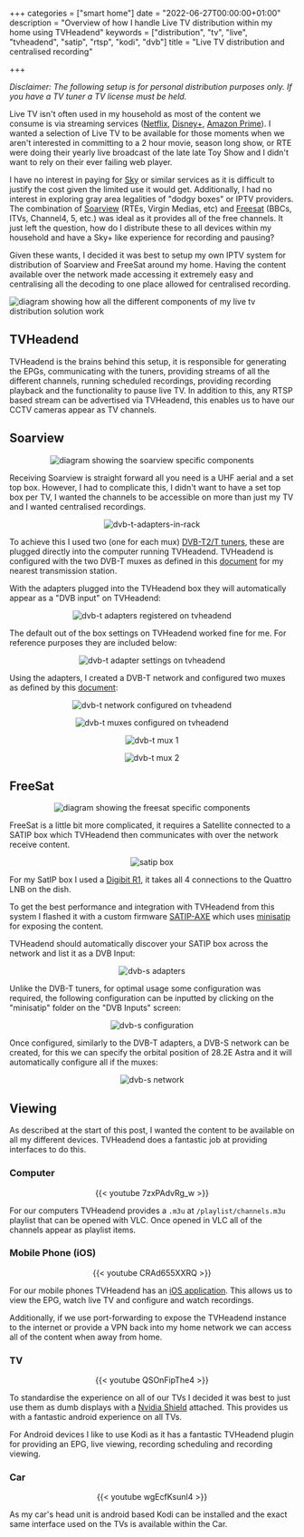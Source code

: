 +++
categories = ["smart home"]
date = "2022-06-27T00:00:00+01:00"
description = "Overview of how I handle Live TV distribution within my home using TVHeadend"
keywords = ["distribution", "tv", "live", "tvheadend", "satip", "rtsp", "kodi", "dvb"]
title = "Live TV distribution and centralised recording"

+++

*Disclaimer: The following setup is for personal distribution purposes only. If you have a TV tuner a TV license must be held.*

Live TV isn't often used in my household as most of the content we consume is via streaming services ([Netflix](https://netflix.com/), [Disney+](https://www.disneyplus.com/en-ie), [Amazon Prime](https://www.primevideo.com/)). I wanted a selection of Live TV to be available for those moments when we aren't interested in committing to a 2 hour movie, season long show, or RTE were doing their yearly live broadcast of the late late Toy Show and I didn't want to rely on their ever failing web player.

I have no interest in paying for [Sky](https://www.sky.com/ie) or similar services as it is difficult to justify the cost given the limited use it would get. Additionally, I had no interest in exploring gray area legalities of "dodgy boxes" or IPTV providers. The combination  of [Soarview](https://saorview.ie/en/) (RTEs, Virgin Medias, etc) and [Freesat](https://www.freesat.co.uk/channels) (BBCs, ITVs, Channel4, 5, etc.) was ideal as it provides all of the free channels. It just left the question, how do I distribute these to all devices within my household and have a Sky+ like experience for recording and pausing?

Given these wants, I decided it was best to setup my own IPTV system for distribution of Soarview and FreeSat around my home. Having the content available over the network made accessing it extremely easy and centralising all the decoding to one place allowed for centralised recording.

![diagram showing how all the different components of my live tv distribution solution work](/images/live-tv-distribution-and-centralised-recording/live-tv.png)

## TVHeadend

TVHeadend is the brains behind this setup, it is responsible for generating the EPGs, communicating with the tuners, providing streams of all the different channels, running scheduled recordings, providing recording playback and the functionality to pause live TV. In addition to this, any RTSP based stream can be advertised via TVHeadend, this enables us to have our CCTV cameras appear as TV channels.


## Soarview

<center>


![diagram showing the soarview specific components](/images/live-tv-distribution-and-centralised-recording/soarview.png)
</center>

Receiving Soarview is straight forward all you need is a UHF aerial and a set top box. However, I had to complicate this, I didn't want to have a set top box per TV, I wanted the channels to be accessible on more than just my TV and  I wanted centralised recordings.

<center>

![dvb-t-adapters-in-rack](/images/live-tv-distribution-and-centralised-recording/dvb-t-adapters-rack.jpg)

</center>

To achieve this I used two (one for each mux) [DVB-T2/T tuners](https://www.amazon.co.uk/gp/product/B01BU4UIOW), these are plugged directly into  the computer running TVHeadend. TVHeadend is configured with the two DVB-T muxes as defined in this [document](https://www.2rn.ie/wp-content/uploads/2019/09/2RN-DTT-Television-Transmission-Network-Sept-2019-Rev.1.2.pdf) for my nearest transmission station.

With the adapters plugged into the TVHeadend box they will automatically appear as a "DVB input" on TVHeadend:

<center>

![dvb-t adapters registered on tvheadend](/images/live-tv-distribution-and-centralised-recording/dvb-t-adapters.png)

</center>

The default out of the box settings on TVHeadend worked fine for me. For reference purposes they are included below:

<center>

![dvb-t adapter settings on tvheadend](/images/live-tv-distribution-and-centralised-recording/dvb-t-adapters-settings.png)

</center>

Using the adapters, I created a DVB-T network and configured two muxes as defined by this [document](https://www.2rn.ie/wp-content/uploads/2019/09/2RN-DTT-Television-Transmission-Network-Sept-2019-Rev.1.2.pdf):

<center>

![dvb-t network configured on tvheadend](/images/live-tv-distribution-and-centralised-recording/dvb-t-network.png)

![dvb-t muxes configured on tvheadend](/images/live-tv-distribution-and-centralised-recording/dvb-t-muxes.png)

![dvb-t mux 1](/images/live-tv-distribution-and-centralised-recording/dvb-t-mux-1.png)

![dvb-t mux 2](/images/live-tv-distribution-and-centralised-recording/dvb-t-mux-2.png)

</center>

## FreeSat

<center>

![diagram showing the freesat specific components](/images/live-tv-distribution-and-centralised-recording/freesat.png)

</center>

FreeSat is a little bit more complicated, it requires a Satellite connected to a SATIP box which TVHeadend then communicates with over the network receive content.

<center>

![satip box](/images/live-tv-distribution-and-centralised-recording/satip-box.jpg)

</center>

For my SatIP box I used a [Digibit R1](https://www.amazon.co.uk/Telestar-DIGIBIT-HD-SAT-Reciever/dp/B008OVPYCQ), it takes all 4 connections to the Quattro LNB on the dish.

To get the best performance and integration with TVHeadend from this system I flashed it with a custom firmware [SATIP-AXE](https://github.com/perexg/satip-axe) which uses [minisatip](https://github.com/catalinii/minisatip) for exposing the content.

TVHeadend should automatically discover your SATIP box across the network and list it as a DVB Input:

<center>

![dvb-s adapters](/images/live-tv-distribution-and-centralised-recording/dvb-s-adapters.png)

</center>

Unlike the DVB-T tuners, for optimal usage some configuration was required, the following configuration can be inputted by clicking on the "minisatip" folder on the "DVB Inputs" screen:

<center>

![dvb-s configuration](/images/live-tv-distribution-and-centralised-recording/dvb-s-configuration.png)

</center>

Once configured, similarly to the DVB-T adapters, a DVB-S network can be created, for this we can specify the orbital position of 28.2E Astra and it will automatically configure all if the muxes:

<center>

![dvb-s network](/images/live-tv-distribution-and-centralised-recording/dvb-s-network.png)

</center>

## Viewing 

As described at the start of this post, I wanted the content to be available on all my different devices. TVHeadend does a fantastic job at providing interfaces to do this.

### Computer

<center>

{{< youtube 7zxPAdvRg_w >}}

</center>

For our computers TVHeadend provides a `.m3u` at `/playlist/channels.m3u` playlist that can be opened with VLC. Once opened in VLC all of the channels appear as playlist items.

### Mobile Phone (iOS)

<center>

{{< youtube CRAd655XXRQ >}}

</center>

For our mobile phones TVHeadend has an [iOS application](https://apps.apple.com/gb/app/tvhclient/id638900112). This allows us to view the EPG, watch live TV and configure and watch recordings.

Additionally, if we use port-forwarding to expose the TVHeadend instance to the internet or provide a VPN back into my home network we can access all of the content when away from home.

### TV

<center>

{{< youtube QSOnFipThe4 >}}

</center>

To standardise the experience on all of our TVs I decided it was best to just use them as dumb displays with a [Nvidia Shield](https://www.amazon.co.uk/dp/B07Z6RD4M9) attached. This provides us with a fantastic android experience on all TVs.

For Android devices I like to use Kodi as it has a fantastic TVHeadend plugin for providing an EPG, live viewing, recording scheduling and recording viewing.

### Car

<center>

{{< youtube wgEcfKsunl4 >}}

</center>

As my car's head unit is android based Kodi can be installed and the exact same interface used on the TVs is available within the Car.
